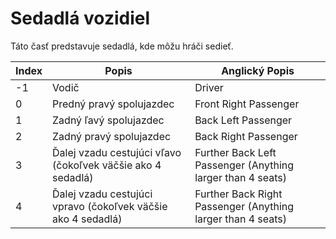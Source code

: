 # Sedadlá vozidiel
Táto časť predstavuje sedadlá, kde môžu hráči sedieť.

| Index | Popis                                                        | Anglický Popis                                              |
| ----- | ------------------------------------------------------------ | ----------------------------------------------------------- |
| -1    | Vodič                                                        | Driver                                                      |
| 0     | Predný pravý spolujazdec                                     | Front Right Passenger                                       |
| 1     | Zadný ľavý spolujazdec                                       | Back Left Passenger                                         |
| 2     | Zadný pravý spolujazdec                                      | Back Right Passenger                                        |
| 3     | Ďalej vzadu cestujúci vľavo (čokoľvek väčšie ako 4 sedadlá)  | Further Back Left Passenger (Anything larger than 4 seats)  |
| 4     | Ďalej vzadu cestujúci vpravo (čokoľvek väčšie ako 4 sedadlá) | Further Back Right Passenger (Anything larger than 4 seats) |
